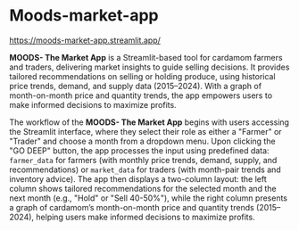 # Moods-market-app
https://moods-market-app.streamlit.app/

**MOODS- The Market App** is a Streamlit-based tool for cardamom farmers and traders, delivering market insights to guide selling decisions. It provides tailored recommendations on selling or holding produce, using historical price trends, demand, and supply data (2015–2024). With a graph of month-on-month price and quantity trends, the app empowers users to make informed decisions to maximize profits.


The workflow of the **MOODS- The Market App** begins with users accessing the Streamlit interface, where they select their role as either a "Farmer" or "Trader" and choose a month from a dropdown menu. Upon clicking the "GO DEEP" button, the app processes the input using predefined data: `farmer_data` for farmers (with monthly price trends, demand, supply, and recommendations) or `market_data` for traders (with month-pair trends and inventory advice). The app then displays a two-column layout: the left column shows tailored recommendations for the selected month and the next month (e.g., "Hold" or "Sell 40-50%"), while the right column presents a graph of cardamom’s month-on-month price and quantity trends (2015–2024), helping users make informed decisions to maximize profits.
